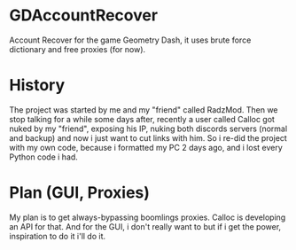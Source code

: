 # GDAccountRecover
Account Recover for the game Geometry Dash, it uses brute force dictionary and free proxies (for now).

# History
The project was started by me and my "friend" called RadzMod. Then we stop talking for a while some days after, recently a user called Calloc got nuked by my "friend", exposing his IP, nuking both discords servers (normal and backup) and now i just want to cut links with him. So i re-did the project with my own code, because i formatted my PC 2 days ago, and i lost every Python code i had.

# Plan (GUI, Proxies)
My plan is to get always-bypassing boomlings proxies. Calloc is developing an API for that. And for the GUI, i don't really want to but if i get the power, inspiration to do it i'll do it.
